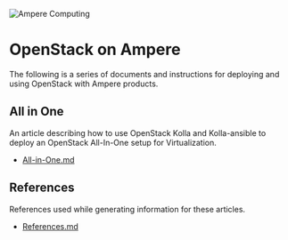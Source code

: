 ![Ampere Computing](https://avatars2.githubusercontent.com/u/34519842?s=400&u=1d29afaac44f477cbb0226139ec83f73faefe154&v=4)

# OpenStack on Ampere

The following is a series of documents and instructions for  deploying and using OpenStack with Ampere products.


## All in One

An article describing how to use OpenStack Kolla and Kolla-ansible to deploy an OpenStack All-In-One setup for Virtualization.

* [All-in-One.md](All-in-One.md)

## References

References used while generating information for these articles.

* [References.md](References.md)
